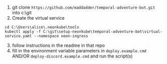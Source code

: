 1. git clone `https://github.com/maddadder/temporal-adventure-bot.git` into c:\git
2. Create the virtual service
```
cd C:\Users\alice\.neonkube\tools
kubectl apply -f C:\git\setup-neonkube\temporal-adventure-bot\virtual-service.yaml --namespace neon-ingress
```
3. follow instructions in the readme in that repo
4. fill in the environment variable parameters in `deploy.example.cmd` AND/OR `deploy-discord.example.cmd` and run the script(s)
